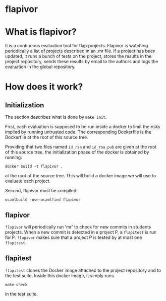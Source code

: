 flapivor
========

# What is flapivor?

It is a continuous evaluation tool for flap projects. Flapivor is
watching periodically a list of projects described in an .mr file.  If
a project has been updated, it runs a bunch of tests on the project,
stores the results in the project repository, sends these results by
email to the authors and logs the evaluation in the global repository.

# How does it work?

## Initialization

The section describes what is done by `make init`.

First, each evaluation is supposed to be run inside a docker to limit
the risks implied by running untrusted code. The corresponding
Dockerfile is the Dockerfile at the root of this source tree.

Providing that two files named `id_rsa` and `id_rsa.pub` are given at
the root of this source tree, the initialization phase of the docker is
obtained by running:

```
docker build -t flapivor .
```

at the root of the source tree. This will build a docker image we
will use to evaluate each project.

Second, flapivor must be compiled:

```
ocamlbuild -use-ocamlfind flapivor
```

## flapivor

`flapivor` will periodically run 'mr' to check for new commits in
students projects. When a new commit is detected in a project P, a 
`flapitest` is run for P. `flapivor` makes sure that a project P
is tested by at most one `flapitest`.

## flapitest

`flapitest` clones the Docker image attached to the project repository
and to the test suite. Inside this docker image, it simply runs

```
make check
```

in the test suite.





